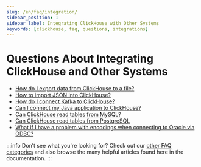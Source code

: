 ```yaml
---
slug: /en/faq/integration/
sidebar_position: 1
sidebar_label: Integrating ClickHouse with Other Systems
keywords: [clickhouse, faq, questions, integrations]
---
```


# Questions About Integrating ClickHouse and Other Systems

-   [How do I export data from ClickHouse to a file?](https://clickhouse.com/docs/knowledgebase/en/faq/integration/file-export)
-   [How to import JSON into ClickHouse?](https://clickhouse.com/docs/en/integrations/data-ingestion/data-formats/json.md)
-   [How do I connect Kafka to ClickHouse?](https://clickhouse.com/docs/en/integrations/data-ingestion/kafka/index.md)
-   [Can I connect my Java application to ClickHouse?](https://clickhouse.com/docs/en/integrations/data-ingestion/dbms/jdbc-with-clickhouse.md)
-   [Can ClickHouse read tables from MySQL?](https://clickhouse.com/docs/en/integrations/data-ingestion/dbms/mysql/index.md)
-   [Can ClickHouse read tables from PostgreSQL](https://clickhouse.com/docs/en/integrations/data-ingestion/dbms/postgresql/index.md)
-   [What if I have a problem with encodings when connecting to Oracle via ODBC?](https://clickhouse.com/docs/en/faq/integration/oracle-odbc.md)

:::info Don’t see what you're looking for?
Check out our [other FAQ categories](https://clickhouse.com/docs/en/faq/) and also browse the many helpful articles found here in the documentation.
:::

